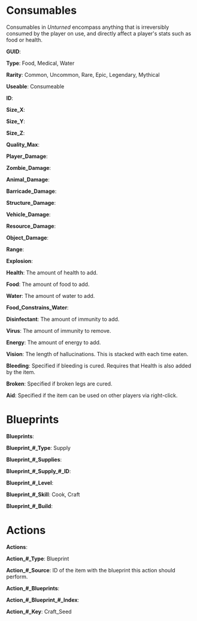 Consumables
============

Consumables in _Unturned_ encompass anything that is irreversibly consumed by the player on use, and directly affect a player's stats such as food or health.

__GUID__:

__Type__: Food, Medical, Water

__Rarity__: Common, Uncommon, Rare, Epic, Legendary, Mythical

__Useable__: Consumeable

__ID__:

__Size_X__:

__Size_Y__:

__Size_Z__:

__Quality_Max__:

__Player_Damage__:

__Zombie_Damage__:

__Animal_Damage__:

__Barricade_Damage__:

__Structure_Damage__:

__Vehicle_Damage__:

__Resource_Damage__:

__Object_Damage__:

__Range__:

__Explosion__:

__Health__: The amount of health to add.

__Food__: The amount of food to add.

__Water__: The amount of water to add.

__Food_Constrains_Water__:

__Disinfectant__: The amount of immunity to add.

__Virus__: The amount of immunity to remove.

__Energy__: The amount of energy to add.

__Vision__: The length of hallucinations. This is stacked with each time eaten.

__Bleeding__: Specified if bleeding is cured. Requires that Health is also added by the item.

__Broken__: Specified if broken legs are cured.

__Aid__: Specified if the item can be used on other players via right-click.

Blueprints
==========

__Blueprints__:

__Blueprint\_#\_Type__: Supply

__Blueprint\_#\_Supplies__:

__Blueprint\_#\_Supply\_#\_ID__:

__Blueprint\_#\_Level__:

__Blueprint\_#\_Skill__: Cook, Craft

__Blueprint\_#\_Build__:

Actions
=======

__Actions__:

__Action\_#\_Type__: Blueprint

__Action\_#\_Source__: ID of the item with the blueprint this action should perform.

__Action\_#\_Blueprints__:

__Action\_#\_Blueprint\_#\_Index__:

__Action\_#\_Key__: Craft_Seed
